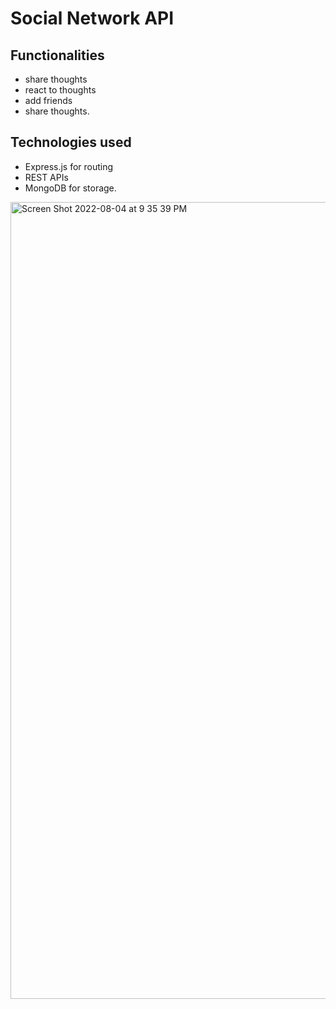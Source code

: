 # Social Network API

## Functionalities
* share thoughts
* react to thoughts
* add friends 
* share thoughts.  

## Technologies used
* Express.js for routing
* REST APIs 
* MongoDB for storage.

<img width="1275" alt="Screen Shot 2022-08-04 at 9 35 39 PM" src="https://user-images.githubusercontent.com/99702361/182982935-77ed8f1d-b8be-4657-a8af-7bd59c322f38.png">
